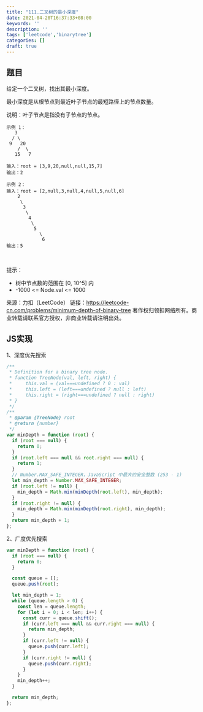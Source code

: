 ```yaml
---
title: "111.二叉树的最小深度"
date: 2021-04-20T16:37:33+08:00
keywords: ''
description: ''
tags: ['leetcode','binarytree']
categories: []
draft: true
---
```


## 题目

给定一个二叉树，找出其最小深度。

最小深度是从根节点到最近叶子节点的最短路径上的节点数量。

说明：叶子节点是指没有子节点的节点。

```
示例 1：
   3
  / \
 9   20
    /  \
   15   7

输入：root = [3,9,20,null,null,15,7]
输出：2

示例 2：
输入：root = [2,null,3,null,4,null,5,null,6]
    2 
     \
      3
       \
        4
         \
          5
            \
             6 
输出：5
```
 

提示：

- 树中节点数的范围在 [0, 10^5] 内
- -1000 <= Node.val <= 1000

来源：力扣（LeetCode）
链接：https://leetcode-cn.com/problems/minimum-depth-of-binary-tree
著作权归领扣网络所有。商业转载请联系官方授权，非商业转载请注明出处。


## JS实现

1、深度优先搜索

```javascript
/**
 * Definition for a binary tree node.
 * function TreeNode(val, left, right) {
 *     this.val = (val===undefined ? 0 : val)
 *     this.left = (left===undefined ? null : left)
 *     this.right = (right===undefined ? null : right)
 * }
 */
/**
 * @param {TreeNode} root
 * @return {number}
 */
var minDepth = function (root) {
  if (root === null) {
    return 0;
  }
  if (root.left === null && root.right === null) {
    return 1;
  }
  // Number.MAX_SAFE_INTEGER，JavaScript 中最大的安全整数 (253 - 1)
  let min_depth = Number.MAX_SAFE_INTEGER;
  if (root.left != null) {
    min_depth = Math.min(minDepth(root.left), min_depth);
  }
  if (root.right != null) {
    min_depth = Math.min(minDepth(root.right), min_depth);
  }
  return min_depth + 1;
};
```

2、广度优先搜索

```javascript
var minDepth = function (root) {
  if (root === null) {
    return 0;
  }

  const queue = [];
  queue.push(root);

  let min_depth = 1;
  while (queue.length > 0) {
    const len = queue.length;
    for (let i = 0; i < len; i++) {
      const curr = queue.shift();
      if (curr.left === null && curr.right === null) {
        return min_depth;
      }
      if (curr.left != null) {
        queue.push(curr.left);
      }
      if (curr.right != null) {
        queue.push(curr.right);
      }
    }
    min_depth++;
  }

  return min_depth;
};
```
